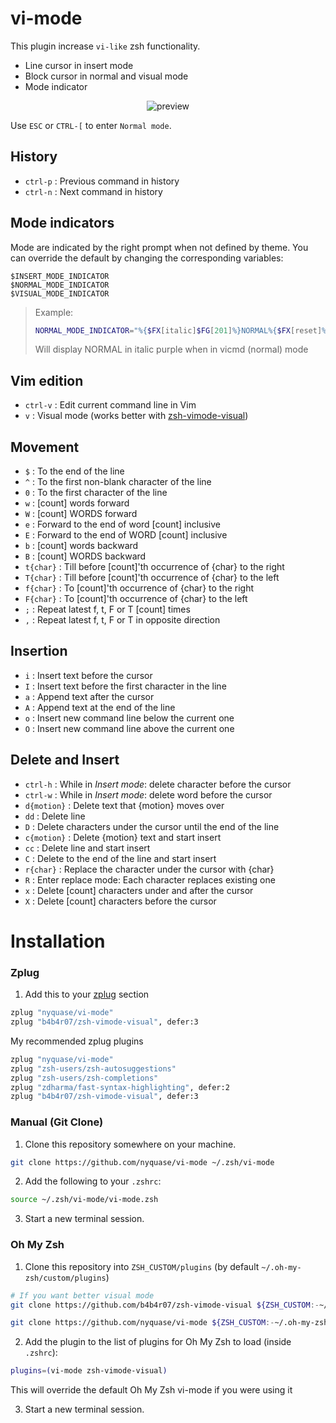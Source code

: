vi-mode
=======
This plugin increase `vi-like` zsh functionality.

- Line cursor in insert mode
- Block cursor in normal and visual mode
- Mode indicator

<p align="center">
  <img src="screenshot.png" alt="preview">
</p>

Use `ESC` or `CTRL-[` to enter `Normal mode`.


History
-------

- `ctrl-p` : Previous command in history
- `ctrl-n` : Next command in history


Mode indicators
---------------

Mode are indicated by the right prompt when not defined by theme.
You can override the default by changing the corresponding variables:

`$INSERT_MODE_INDICATOR`  
`$NORMAL_MODE_INDICATOR`  
`$VISUAL_MODE_INDICATOR`  

> Example:  
> ```zsh
> NORMAL_MODE_INDICATOR="%{$FX[italic]$FG[201]%}NORMAL%{$FX[reset]%}"
> ```  
> Will display NORMAL in italic purple when in vicmd (normal) mode

Vim edition
-----------

- `ctrl-v`   : Edit current command line in Vim
- `v`        : Visual mode (works better with [zsh-vimode-visual](https://github.com/b4b4r07/zsh-vimode-visual))


Movement
--------

- `$`   : To the end of the line
- `^`   : To the first non-blank character of the line
- `0`   : To the first character of the line
- `w`   : [count] words forward
- `W`   : [count] WORDS forward
- `e`   : Forward to the end of word [count] inclusive
- `E`   : Forward to the end of WORD [count] inclusive
- `b`   : [count] words backward
- `B`   : [count] WORDS backward
- `t{char}`   : Till before [count]'th occurrence of {char} to the right
- `T{char}`   : Till before [count]'th occurrence of {char} to the left
- `f{char}`   : To [count]'th occurrence of {char} to the right
- `F{char}`   : To [count]'th occurrence of {char} to the left
- `;`   : Repeat latest f, t, F or T [count] times
- `,`   : Repeat latest f, t, F or T in opposite direction


Insertion
---------

- `i`   : Insert text before the cursor
- `I`   : Insert text before the first character in the line
- `a`   : Append text after the cursor
- `A`   : Append text at the end of the line
- `o`   : Insert new command line below the current one
- `O`   : Insert new command line above the current one


Delete and Insert
-----------------

- `ctrl-h`      : While in *Insert mode*: delete character before the cursor
- `ctrl-w`      : While in *Insert mode*: delete word before the cursor
- `d{motion}`   : Delete text that {motion} moves over
- `dd`          : Delete line
- `D`           : Delete characters under the cursor until the end of the line
- `c{motion}`   : Delete {motion} text and start insert
- `cc`          : Delete line and start insert
- `C`           : Delete to the end of the line and start insert
- `r{char}`     : Replace the character under the cursor with {char}
- `R`           : Enter replace mode: Each character replaces existing one
- `x`           : Delete [count] characters under and after the cursor
- `X`           : Delete [count] characters before the cursor




# Installation

### Zplug

1. Add this to your [zplug](https://github.com/zplug/zplug) section

```sh
zplug "nyquase/vi-mode"
zplug "b4b4r07/zsh-vimode-visual", defer:3
```

My recommended zplug plugins
```sh
zplug "nyquase/vi-mode"
zplug "zsh-users/zsh-autosuggestions"
zplug "zsh-users/zsh-completions"
zplug "zdharma/fast-syntax-highlighting", defer:2
zplug "b4b4r07/zsh-vimode-visual", defer:3
```

### Manual (Git Clone)

1. Clone this repository somewhere on your machine.
  ```sh
  git clone https://github.com/nyquase/vi-mode ~/.zsh/vi-mode
  ```

2. Add the following to your `.zshrc`:
  ```sh
  source ~/.zsh/vi-mode/vi-mode.zsh
  ```

3. Start a new terminal session.


### Oh My Zsh

1. Clone this repository into `ZSH_CUSTOM/plugins` (by default `~/.oh-my-zsh/custom/plugins`)

  ```sh
  # If you want better visual mode
  git clone https://github.com/b4b4r07/zsh-vimode-visual ${ZSH_CUSTOM:-~/.oh-my-zsh/custom}/plugins/zsh-vimode-visual

  git clone https://github.com/nyquase/vi-mode ${ZSH_CUSTOM:-~/.oh-my-zsh/custom}/plugins/vi-mode
  ```

2. Add the plugin to the list of plugins for Oh My Zsh to load (inside `.zshrc`):
  ```sh
  plugins=(vi-mode zsh-vimode-visual)
  ```
  This will override the default Oh My Zsh vi-mode if you were using it

3. Start a new terminal session.

